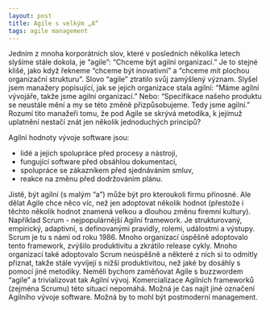 ```yaml
---
layout: post
title: Agile s velkým „A“
tags: agile management
---
```


Jedním z mnoha korporátních slov, které v posledních několika letech slyšíme stále dokola, je “agile”:
“Chceme být agilní organizací.” Je to stejné klišé, jako když řekneme “chceme být inovativní”
a “chceme mít plochou organizační strukturu”.
Slovo “agile” ztratilo svůj zamýšlený význam. Slyšel jsem manažery popisující, jak se jejich organizace stala agilní:
“Máme agilní vývojáře, takže jsme agilní organizací.” Nebo: “Specifikace našeho produktu se neustále mění a my se této
změně přizpůsobujeme. Tedy jsme agilní.” Rozumí tito manažeři tomu, že pod Agile se skrývá metodika, k jejímuž
uplatnění nestačí znát jen několik jednoduchých principů?

Agilní hodnoty vývoje software jsou:
- lidé a jejich spolupráce před procesy a nástroji,
- fungující software před obsáhlou dokumentací,
- spolupráce se zákazníkem před sjednáváním smluv,
- reakce na změnu před dodržováním plánu.

Jistě, být agilní (s malým “a”) může být pro kteroukoli firmu přínosné. Ale dělat Agile chce něco víc,
než jen adoptovat několik hodnot (přestože i těchto několik hodnot znamená velkou a dlouhou změnu firemní kultury).
Například Scrum - nejpopulárnější Agilní framework. Je strukturovaný, empirický, adaptivní, s definovanými pravidly,
rolemi, událostmi a výstupy. Scrum je tu s námi od roku 1986. Mnoho organizací úspěšně adoptovalo tento framework,
zvýšilo produktivitu a zkrátilo release cykly. Mnoho organizací také adoptovalo Scrum neúspěšně a některé z nich si
to odmítly přiznat, takže stále vyvíjejí s nižší produktivitou, než jaké by dosáhly s pomocí jiné metodiky.
Neměli bychom zaměňovat Agile s buzzwordem “agile” a trivializovat tak Agilní vývoj.
Komercializace Agilních frameworků (zejména Scrumu) této situaci nepomáhá. Možná je čas najít jiné označení
Agilního vývoje software. Možná by to mohl být postmoderní management.
